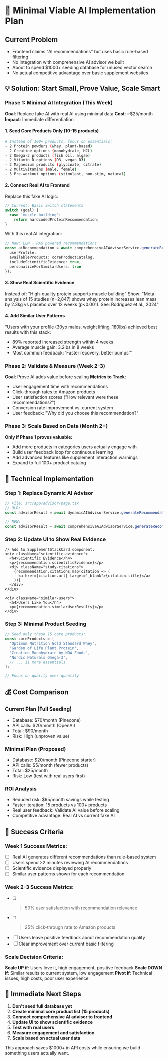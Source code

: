 # 🚀 Minimal Viable AI Implementation Plan

## Current Problem
- Frontend claims "AI recommendations" but uses basic rule-based filtering
- No integration with comprehensive AI advisor we built
- About to spend $1000+ seeding database for unused vector search
- No actual competitive advantage over basic supplement websites

## 💡 Solution: Start Small, Prove Value, Scale Smart

### Phase 1: Minimal AI Integration (This Week)
**Goal**: Replace fake AI with real AI using minimal data
**Cost**: ~$25/month
**Impact**: Immediate differentiation

#### 1. Seed Core Products Only (10-15 products)
```bash
# Instead of 100+ products, focus on essentials:
- 2 Protein powders (whey, plant-based)  
- 2 Creatine options (monohydrate, HCL)
- 2 Omega-3 products (fish oil, algae)
- 2 Vitamin D options (D3, vegan D3)
- 2 Magnesium products (glycinate, citrate)  
- 2 Multivitamins (male, female)
- 3 Pre-workout options (stimulant, non-stim, natural)
```

#### 2. Connect Real AI to Frontend
Replace this fake AI logic:
```typescript
// Current: Basic switch statements
switch (goal) {
  case 'muscle-building':
    return hardcodedProteinRecommendation;
}
```

With this real AI integration:
```typescript
// New: LLM + RAG powered recommendations
const aiRecommendation = await comprehensiveAIAdvisorService.generateRecommendations({
  userProfile,
  availableProducts: coreProductCatalog,
  includeScientificEvidence: true,
  personalizeForSimilarUsers: true
});
```

#### 3. Show Real Scientific Evidence
Instead of: "High-quality protein supports muscle building"
Show: "Meta-analysis of 15 studies (n=2,847) shows whey protein increases lean mass by 2.3kg vs placebo over 12 weeks (p<0.001). See: Rodriguez et al., 2024"

#### 4. Add Similar User Patterns
"Users with your profile (30yo males, weight lifting, 180lbs) achieved best results with this stack:
- 89% reported increased strength within 4 weeks  
- Average muscle gain: 3.2lbs in 8 weeks
- Most common feedback: 'Faster recovery, better pumps'"

### Phase 2: Validate & Measure (Week 2-3)
**Goal**: Prove AI adds value before scaling
**Metrics to Track**:
- User engagement time with recommendations
- Click-through rates to Amazon products  
- User satisfaction scores ("How relevant were these recommendations?")
- Conversion rate improvement vs. current system
- User feedback: "Why did you choose this recommendation?"

### Phase 3: Scale Based on Data (Month 2+)
**Only if Phase 1 proves valuable:**
- Add more products in categories users actually engage with
- Build user feedback loop for continuous learning
- Add advanced features like supplement interaction warnings
- Expand to full 100+ product catalog

## 🔧 Technical Implementation

### Step 1: Replace Dynamic AI Advisor
```typescript
// File: src/app/advisor/page.tsx
// OLD: 
const advisorResult = await dynamicAIAdvisorService.generateRecommendations(advisorInput);

// NEW:
const advisorResult = await comprehensiveAIAdvisorService.generateRecommendations(advisorInput);
```

### Step 2: Update UI to Show Real Evidence
```tsx
// Add to SupplementStackCard component:
<div className="scientific-evidence">
  <h4>Scientific Evidence</h4>
  <p>{recommendation.scientificEvidence}</p>
  <div className="study-citations">
    {recommendation.citations.map(citation => (
      <a href={citation.url} target="_blank">{citation.title}</a>
    ))}
  </div>
</div>

<div className="similar-users">
  <h4>Users Like You</h4>
  <p>{recommendation.similarUserResults}</p>
</div>
```

### Step 3: Minimal Product Seeding
```javascript
// Seed only these 15 core products:
const coreProducts = [
  'Optimum Nutrition Gold Standard Whey',
  'Garden of Life Plant Protein', 
  'Creatine Monohydrate by NOW Foods',
  'Nordic Naturals Omega-3',
  // ... 11 more essentials
];

// Focus on quality over quantity
```

## 💰 Cost Comparison

### Current Plan (Full Seeding)
- Database: $70/month (Pinecone)
- API calls: $20/month (OpenAI)
- Total: $90/month
- Risk: High (unproven value)

### Minimal Plan (Proposed)
- Database: $20/month (Pinecone starter)
- API calls: $5/month (fewer products)  
- Total: $25/month
- Risk: Low (test with real users first)

### ROI Analysis
- Reduced risk: $65/month savings while testing
- Faster iteration: 15 products vs 100+ products
- Real user feedback: Validate AI value before scaling
- Competitive advantage: Real AI vs current fake AI

## 🎯 Success Criteria

### Week 1 Success Metrics:
- [ ] Real AI generates different recommendations than rule-based system
- [ ] Users spend >2 minutes reviewing AI recommendations  
- [ ] Scientific evidence displayed properly
- [ ] Similar user patterns shown for each recommendation

### Week 2-3 Success Metrics:  
- [ ] >50% user satisfaction with recommendation relevance
- [ ] >25% click-through rate to Amazon products
- [ ] Users leave positive feedback about recommendation quality
- [ ] Clear improvement over current basic filtering

### Scale Decision Criteria:
**Scale UP if**: Users love it, high engagement, positive feedback
**Scale DOWN if**: Similar results to current system, low engagement
**Pivot if**: Technical issues, high costs, poor user experience

## 🚀 Immediate Next Steps

1. **Don't seed full database yet**
2. **Create minimal core product list (15 products)**  
3. **Connect comprehensive AI advisor to frontend**
4. **Update UI to show scientific evidence**
5. **Test with real users**
6. **Measure engagement and satisfaction**
7. **Scale based on actual user data**

This approach saves $1000+ in API costs while ensuring we build something users actually want.
